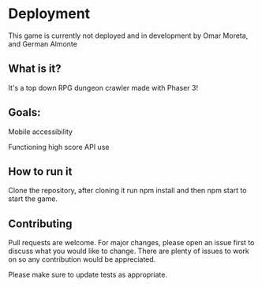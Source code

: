 
# Deployment

This game is currently not deployed and in development by Omar Moreta, and German Almonte

## What is it?
It's a top down RPG dungeon crawler made with Phaser 3!

## Goals:
Mobile accessibility

Functioning high score API use


## How to run it
Clone the repository, after cloning it run npm install and then npm start to start the game.

## Contributing
Pull requests are welcome. For major changes, please open an issue first to discuss what you would like to change. There are plenty of issues to work on so any contribution would be appreciated.

Please make sure to update tests as appropriate.


